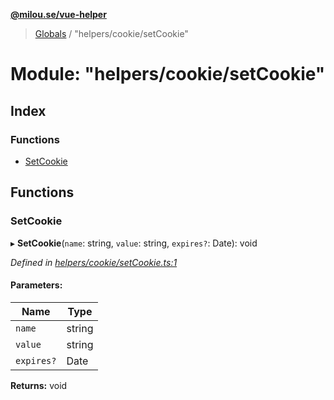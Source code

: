 **[@milou.se/vue-helper](../README.md)**

> [Globals](../globals.md) / "helpers/cookie/setCookie"

# Module: "helpers/cookie/setCookie"

## Index

### Functions

* [SetCookie](_helpers_cookie_setcookie_.md#setcookie)

## Functions

### SetCookie

▸ **SetCookie**(`name`: string, `value`: string, `expires?`: Date): void

*Defined in [helpers/cookie/setCookie.ts:1](https://github.com/milou-se/milou-vue-helper/blob/41b4934/src/helpers/cookie/setCookie.ts#L1)*

#### Parameters:

Name | Type |
------ | ------ |
`name` | string |
`value` | string |
`expires?` | Date |

**Returns:** void
